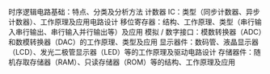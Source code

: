 时序逻辑电路基础：特点、分类及分析方法
计数器 IC：类型（同步计数器、异步计数器）、工作原理及应用电路设计
移位寄存器：结构、工作原理、类型（串行输入串行输出、串行输入并行输出等）及应用
模拟 / 数字接口：模数转换器（ADC）和数模转换器（DAC）的工作原理、类型及应用
显示器件：数码管、液晶显示器（LCD）、发光二极管显示器（LED）等的工作原理及驱动电路设计
存储器件：随机存取存储器（RAM）、只读存储器（ROM）等的结构、工作原理及应用
